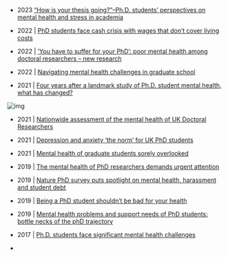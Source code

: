 

- 2023 [“How is your thesis going?”–Ph.D. students’ perspectives on mental health and stress in academia](https://journals.plos.org/plosone/article?id=10.1371/journal.pone.0288103)

- 2022 | [PhD students face cash crisis with wages that don’t cover living costs](https://www.nature.com/articles/d41586-022-01392-w)
- 2022 | [‘You have to suffer for your PhD’: poor mental health among doctoral researchers – new research](https://theconversation.com/you-have-to-suffer-for-your-phd-poor-mental-health-among-doctoral-researchers-new-research-174096)
- 2022 | [Navigating mental health challenges in graduate school](https://www.nature.com/articles/s41578-022-00444-x#:~:text=A%20synthesis%20of%20articles%20published,rates%20than%20among%20young%20adults)
- 2021 | [Four years after a landmark study of Ph.D. student mental health, what has changed?](https://www.science.org/content/article/four-years-after-landmark-study-phd-student-mental-health-what-has-changed#:~:text=In%20our%20study%20group%2C%20four,to%20suspect%20mental%20health%20problems.)

![img](https://www.science.org/do/10.1126/science.caredit.abh1266/full/main_mentalhealth_1280p-1644894867900.jpg)
- 2021 | [Nationwide assessment of the mental health of UK Doctoral Researchers](https://www.nature.com/articles/s41599-021-00983-8)
- 2021 | [Depression and anxiety ‘the norm’ for UK PhD students](https://www.nature.com/articles/d41586-021-03761-3)
- 2021 | [Mental health of graduate students sorely overlooked](https://www.nature.com/articles/d41586-021-01751-z)
- 2019 | [The mental health of PhD researchers demands urgent attention](https://www.nature.com/articles/d41586-019-03489-1)
- 2019 | [Nature PhD survey puts spotlight on mental health, harassment and student debt](https://group.springernature.com/fr/group/media/press-releases/archive-2019/nature-phd-survey-puts-spotlight-on-mental-health/17372858)
- 2019 | [Being a PhD student shouldn’t be bad for your health](https://www.nature.com/articles/d41586-019-01492-0)
- 2019 | [Mental health problems and support needs of PhD students: bottle necks of the phD trajectory](https://academic.oup.com/eurpub/article/29/Supplement_4/ckz186.588/5623495)
- 2017 | [Ph.D. students face significant mental health challenges](https://www.science.org/content/article/phd-students-face-significant-mental-health-challenges)


- []()
